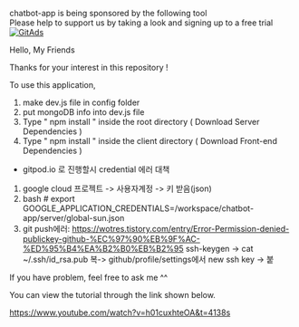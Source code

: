 chatbot-app is being sponsored by the following tool <br />
Please help to support us by taking a look and signing up to a free trial
<a href="https://tracking.gitads.io/?repo=chatbot-app"><img src="https://images.gitads.io/chatbot-app" alt="GitAds"/></a> 


Hello, My Friends  

Thanks for your interest in this repository ! 

To use this application, 

1. make dev.js file in config folder 
2. put mongoDB info into dev.js file 
3. Type  " npm install " inside the root directory  ( Download Server Dependencies ) 
4. Type " npm install " inside the client directory ( Download Front-end Dependencies )
+ gitpod.io 로 진행할시 credential 에러 대책
1. google cloud 프로젝트 -> 사용자계정 -> 키 받음(json)
2. bash # export GOOGLE_APPLICATION_CREDENTIALS=/workspace/chatbot-app/server/global-sun.json 
3. git push에러: https://wotres.tistory.com/entry/Error-Permission-denied-publickey-github-%EC%97%90%EB%9F%AC-%ED%95%B4%EA%B2%B0%EB%B2%95
ssh-keygen -> cat ~/.ssh/id_rsa.pub 복-> github/profile/settings에서 new ssh key -> 붙


If you have problem, feel free to ask me ^^ 

You can view the tutorial through the link shown below.

https://www.youtube.com/watch?v=h01cuxhteOA&t=4138s

